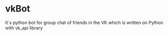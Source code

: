 # vkBot
It`s python bot for group chat of friends in the VK which is written on Python with vk_api library
